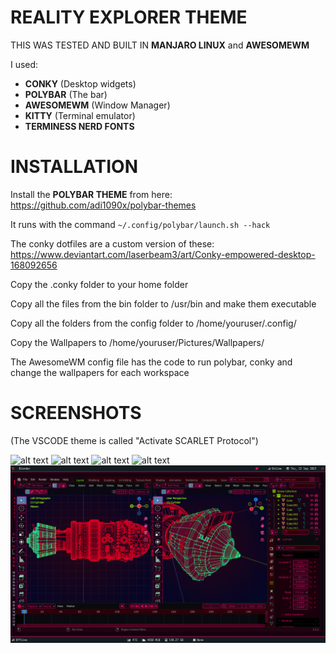# REALITY EXPLORER THEME

THIS WAS TESTED AND BUILT IN **MANJARO LINUX** and **AWESOMEWM**

I used:
- **CONKY** (Desktop widgets)
- **POLYBAR** (The bar)
- **AWESOMEWM** (Window Manager)
- **KITTY** (Terminal emulator)
- **TERMINESS NERD FONTS**

# INSTALLATION

Install the **POLYBAR THEME** from here:
  https://github.com/adi1090x/polybar-themes

It runs with the command `~/.config/polybar/launch.sh --hack`

The conky dotfiles are a custom version of these:
  https://www.deviantart.com/laserbeam3/art/Conky-empowered-desktop-168092656
  
Copy the .conky folder to your home folder

Copy all the files from the bin folder to /usr/bin and make them executable

Copy all the folders from the config folder to /home/youruser/.config/

Copy the Wallpapers to /home/youruser/Pictures/Wallpapers/

The AwesomeWM config file has the code to run polybar, conky and change the wallpapers for each workspace

# SCREENSHOTS

(The VSCODE theme is called "Activate SCARLET Protocol")

![alt text](https://raw.githubusercontent.com/v1ewport/reality-explorer-theme/main/screenshots/s1.png)
![alt text](https://raw.githubusercontent.com/v1ewport/reality-explorer-theme/main/screenshots/s2.png)
![alt text](https://raw.githubusercontent.com/v1ewport/reality-explorer-theme/main/screenshots/s3.png)
![alt text](https://raw.githubusercontent.com/v1ewport/reality-explorer-theme/main/screenshots/s4.png)
![alt text](https://raw.githubusercontent.com/v1ewport/reality-explorer-theme/main/screenshots/s5.png)

